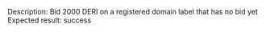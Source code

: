 Description: Bid 2000 DERI on a registered domain label that has no bid yet
Expected result: success